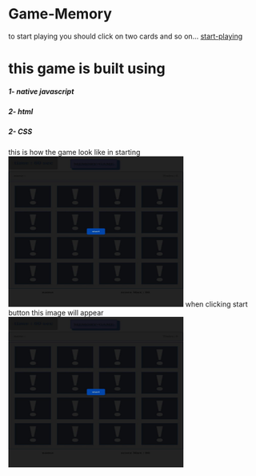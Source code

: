# Game-Memory
to start playing you should click on two cards and so on...
[start-playing](https://kareemtarekk.github.io/Game-Memory/)
# this game is built using
##### 1- native javascript 
##### 2- html
##### 2- CSS
this is how the game look like in starting
<img src="https://github.com/kareemtarekK/Game-Memory/blob/main/imagesGame/s.jpg" width = 350 height = 300>
when clicking start button this image will appear
<img src="https://github.com/kareemtarekK/Game-Memory/blob/main/imagesGame/s.jpg" width = 350 height = 300>

